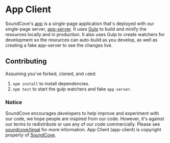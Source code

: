 # App Client
SoundCove's [app](https://github.com/soundcove/app) is a single-page application that's deployed with our single-page server, [app-server](https://github.com/soundcove/app-server).  It uses [Gulp](https://github.com/gulpjs/gulp) to build and minify the resources locally and in production.  It also uses Gulp to create watchers for development so the resources can auto-build as you develop, as well as creating a fake app-server to see the changes live.

## Contributing
Assuming you've forked, cloned, and `cd`ed:

 1. `npm install` to install dependencies.
 2. `npm test` to start the gulp watchers and fake `app-server`.

### Notice
SoundCove encourages developers to help improve and experiment with our code, we hope people are inspired from our code.  However, it's against our terms to redistribute or use any of our code commercially.  Please see [soundcove/legal](https://github.com/soundcove/legal) for more information.  App Client (app-client) is copyright property of [SoundCove](https://github.com/soundcove/legal#us).
